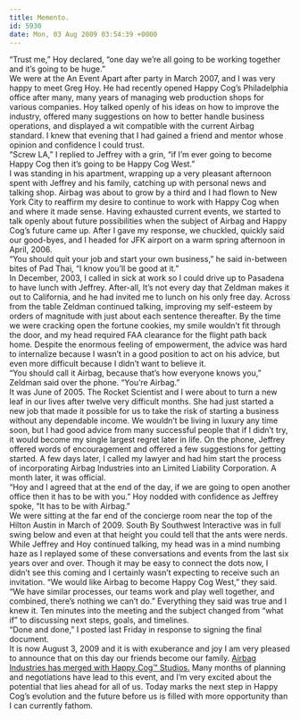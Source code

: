 ```yaml
---
title: Memento.
id: 5930
date: Mon, 03 Aug 2009 03:54:39 +0000
---
```


“Trust me,” Hoy declared, “one day we’re all going to be working together and it’s going to be huge.”  
 We were at the An Event Apart after party in March 2007, and I was very happy to meet Greg Hoy. He had recently opened Happy Cog’s Philadelphia office after many, many years of managing web production shops for various companies. Hoy talked openly of his ideas on how to improve the industry, offered many suggestions on how to better handle business operations, and displayed a wit compatible with the current Airbag standard. I knew that evening that I had gained a friend and mentor whose opinion and confidence I could trust.  
 “Screw LA,” I replied to Jeffrey with a grin, “if I’m ever going to become Happy Cog then it’s going to be Happy Cog West.”  
 I was standing in his apartment, wrapping up a very pleasant afternoon spent with Jeffrey and his family, catching up with personal news and talking shop. Airbag was about to grow by a third and I had flown to New York City to reaffirm my desire to continue to work with Happy Cog when and where it made sense. Having exhausted current events, we started to talk openly about future possibilities when the subject of Airbag and Happy Cog’s future came up. After I gave my response, we chuckled, quickly said our good-byes, and I headed for <span class="caps">JFK</span> airport on a warm spring afternoon in April, 2006.  
 “You should quit your job and start your own business,” he said in-between bites of Pad Thai, “I know you’ll be good at it.”  
 In December, 2003, I called in sick at work so I could drive up to Pasadena to have lunch with Jeffrey. After-all, It’s not every day that Zeldman makes it out to California, and he had invited me to lunch on his only free day. Across from the table Zeldman continued talking, improving my self-esteem by orders of magnitude with just about each sentence thereafter. By the time we were cracking open the fortune cookies, my smile wouldn’t fit through the door, and my head required <span class="caps">FAA</span> clearance for the flight path back home. Despite the enormous feeling of empowerment, the advice was hard to internalize because I wasn’t in a good position to act on his advice, but even more difficult because I didn’t want to believe it.  
 “You should call it Airbag, because that’s how everyone knows you,” Zeldman said over the phone. “You’re Airbag.”  
 It was June of 2005. The Rocket Scientist and I were about to turn a new leaf in our lives after twelve very difficult months. She had just started a new job that made it possible for us to take the risk of starting a business without any dependable income. We wouldn’t be living in luxury any time soon, but I had good advice from many successful people that if I didn’t try, it would become my single largest regret later in life. On the phone, Jeffrey offered words of encouragement and offered a few suggestions for getting started. A few days later, I called my lawyer and had him start the process of incorporating Airbag Industries into an Limited Liability Corporation. A month later, it was official.  
 “Hoy and I agreed that at the end of the day, if we are going to open another office then it has to be with you.” Hoy nodded with confidence as Jeffrey spoke, “It has to be with Airbag.”  
 We were sitting at the far end of the concierge room near the top of the Hilton Austin in March of 2009. South By Southwest Interactive was in full swing below and even at that height you could tell that the ants were nerds. While Jeffrey and Hoy continued talking, my head was in a mind numbing haze as I replayed some of these conversations and events from the last six years over and over. Though it may be easy to connect the dots now, I didn’t see this coming and I certainly wasn’t expecting to receive such an invitation. “We would like Airbag to become Happy Cog West,” they said. “We have similar processes, our teams work and play well together, and combined, there’s nothing we can’t do.” Everything they said was true and I knew it. Ten minutes into the meeting and the subject changed from “what if” to discussing next steps, goals, and timelines.  
 “Done and done,” I posted last Friday in response to signing the final document.  
 It is now August 3, 2009 and it is with exuberance and joy I am very pleased to announce that on this day our friends become our family. [Airbag Industries has merged with Happy Cog™ Studios.](http://www.happycog.com/news/2009/08/merger/) Many months of planning and negotiations have lead to this event, and I’m very excited about the potential that lies ahead for all of us. Today marks the next step in Happy Cog’s evolution and the future before us is filled with more opportunity than I can currently fathom.


